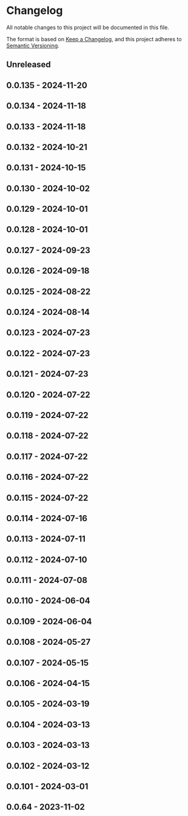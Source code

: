 # Changelog

All notable changes to this project will be documented in this file.

The format is based on [Keep a Changelog](https://keepachangelog.com/en/1.0.0/),
and this project adheres to [Semantic Versioning](https://semver.org/spec/v2.0.0.html).

## Unreleased

## 0.0.135 - 2024-11-20

## 0.0.134 - 2024-11-18

## 0.0.133 - 2024-11-18

## 0.0.132 - 2024-10-21

## 0.0.131 - 2024-10-15

## 0.0.130 - 2024-10-02

## 0.0.129 - 2024-10-01

## 0.0.128 - 2024-10-01

## 0.0.127 - 2024-09-23

## 0.0.126 - 2024-09-18

## 0.0.125 - 2024-08-22

## 0.0.124 - 2024-08-14

## 0.0.123 - 2024-07-23

## 0.0.122 - 2024-07-23

## 0.0.121 - 2024-07-23

## 0.0.120 - 2024-07-22

## 0.0.119 - 2024-07-22

## 0.0.118 - 2024-07-22

## 0.0.117 - 2024-07-22

## 0.0.116 - 2024-07-22

## 0.0.115 - 2024-07-22

## 0.0.114 - 2024-07-16

## 0.0.113 - 2024-07-11

## 0.0.112 - 2024-07-10

## 0.0.111 - 2024-07-08

## 0.0.110 - 2024-06-04

## 0.0.109 - 2024-06-04

## 0.0.108 - 2024-05-27

## 0.0.107 - 2024-05-15

## 0.0.106 - 2024-04-15

## 0.0.105 - 2024-03-19

## 0.0.104 - 2024-03-13

## 0.0.103 - 2024-03-13

## 0.0.102 - 2024-03-12

## 0.0.101 - 2024-03-01

## 0.0.64 - 2023-11-02

